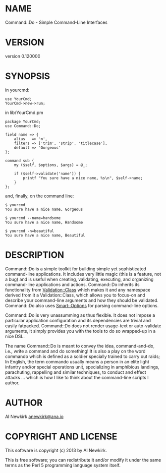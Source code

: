 # NAME

Command::Do - Simple Command-Line Interfaces

# VERSION

version 0.120000

# SYNOPSIS

in yourcmd:

    use YourCmd;
    YourCmd->new->run;

in lib/YourCmd.pm

    package YourCmd;
    use Command::Do;

    field name => {
        alias   => 'n',
        filters => ['trim', 'strip', 'titlecase'],
        default => 'Gorgeous'
    };

    command sub {
        my ($self, $options, $args) = @_;

        if ($self->validate('name')) {
            printf "You sure have a nice name, %s\n", $self->name;
        }
    };

and, finally, on the command line:

    $ yourcmd
    You sure have a nice name, Gorgeous

    $ yourcmd --name=handsome
    You sure have a nice name, Handsome

    $ yourcmd -n=beautiful
    You sure have a nice name, Beautiful

# DESCRIPTION

Command::Do is a simple toolkit for building simple yet sophisticated
command-line applications. It includes very little magic (this is a feature,
not a bug) and is useful when creating, validating, executing, and organizing
command-line applications and actions. Command::Do inherits its functionality
from [Validation::Class](http://search.cpan.org/perldoc?Validation::Class) which makes it and any namespace derived from it a
Validation::Class, which allows you to focus-on and describe your command-line
arguments and how they should be validated. Command::Do also uses
[Smart::Options](http://search.cpan.org/perldoc?Smart::Options) for parsing command-line options.

Command::Do is very unassumming as thus flexible. It does not impose a
particular application configuration and its dependencies are trivial and
easily fatpacked. Command::Do does not render usage-text or auto-validate
arguments, it simply provides you with the tools to do so wrapped-up in a
nice DSL.

The name Command::Do is meant to convey the idea, command-and-do, i.e., write
a command and do something! It is also a play on the word commando which is
defined as a soldier specially trained to carry out raids; In English, the
term commando usually means a person in an elite light infantry and/or special
operations unit, specializing in amphibious landings, parachuting, rappelling
and similar techniques, to conduct and effect attacks ... which is how I like
to think about the command-line scripts I author.

# AUTHOR

Al Newkirk <anewkirk@ana.io>

# COPYRIGHT AND LICENSE

This software is copyright (c) 2013 by Al Newkirk.

This is free software; you can redistribute it and/or modify it under
the same terms as the Perl 5 programming language system itself.
